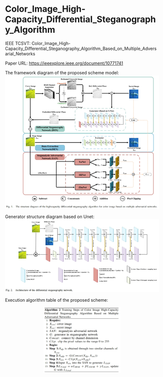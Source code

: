 # Color_Image_High-Capacity_Differential_Steganography_Algorithm
IEEE TCSVT: Color_Image_High-Capacity_Differential_Steganography_Algorithm_Based_on_Multiple_Adversarial_Networks

Paper URL: https://ieeexplore.ieee.org/document/10771741

The framework diagram of the proposed scheme model:
![图片描述](https://github.com/WitherC/Color_Image_High-Capacity_Differential_Steganography_Algorithm/blob/main/Image/fig1.png)

Generator structure diagram based on Unet:
![图片描述](https://github.com/WitherC/Color_Image_High-Capacity_Differential_Steganography_Algorithm/blob/main/Image/fig2.png)

Execution algorithm table of the proposed scheme:
<div align=center>
<img src="https://github.com/WitherC/Color_Image_High-Capacity_Differential_Steganography_Algorithm/blob/main/Image/Algorithm2.png" width="50%" height="50%"/>
</div>
